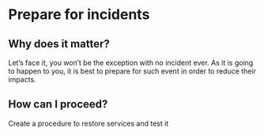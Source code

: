 # Prepare for incidents

## Why does it matter?

Let’s face it, you won’t be the exception with no incident ever. As it is going
to happen to you, it is best to prepare for such event in order to reduce their
impacts.

## How can I proceed?

Create a procedure to restore services and test it
